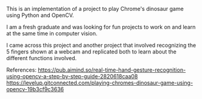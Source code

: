 This is an implementation of a project to play Chrome's dinosaur game using Python and OpenCV.

I am a fresh graduate and was looking for fun projects to work on and learn at the same time in computer vision. 

I came across this project and another project that involved recognizing the 5 fingers shown at a webcam and replicated both to learn about the different functions involved.

References:
https://pub.aimind.so/real-time-hand-gesture-recognition-using-opencv-a-step-by-step-guide-2820618caa08 
https://levelup.gitconnected.com/playing-chromes-dinosaur-game-using-opencv-19b3cf9c3636 

